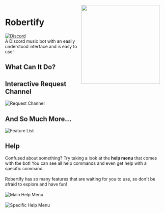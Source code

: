 <img align="right" src="https://i.robertify.me/images/gklyg.png" height="256" width="256">

# Robertify
[![Discord](https://discordapp.com/api/guilds/922856265821061130/widget.png)](https://robertify.me/invite) <br>
A Discord music bot with an easily understood interface and is easy to use!

## What Can It Do?

## Interactive Request Channel
![Request Channel](https://i.imgur.com/ZZT2qBx.png)

## And So Much More...
![Feature List](https://i.imgur.com/ZZT2qBx.png)

## Help
Confused about something? Try taking a look at the **help menu** that comes with tbe bot! You can see all help commands and even get help with a specific command. <br><br>
Robertify has so many features that are waiting for you to use, so don't be afraid to explore and have fun!<br><br>
![Main Help Menu](https://i.imgur.com/YBM415M.png) <br><br>
![Specific Help Menu](https://i.imgur.com/H9AbvXi.png)
